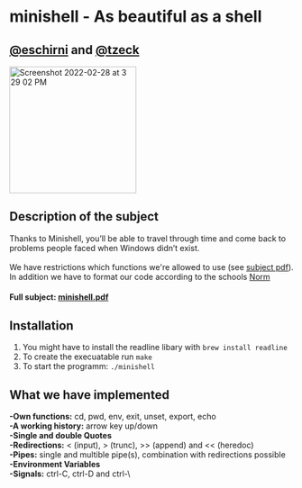 # minishell - As beautiful as a shell
## [@eschirni](https://github.com/eschirni) and [@tzeck](https://github.com/tzeck1)<br>
<img width="225" alt="Screenshot 2022-02-28 at 3 29 02 PM" src="https://user-images.githubusercontent.com/65648486/156000211-bfae73ac-9cb0-4d34-a87e-a539b32f5b10.png">

## Description of the subject
Thanks to Minishell, you’ll be able to travel through time and come back to problems
people faced when Windows didn’t exist. <br> <br>
We have restrictions which functions we're allowed to use (see [subject pdf](https://github.com/tzeck1/minishell/files/8154030/minishell.pdf)). In addition we have to format our code according to the schools [Norm](https://github.com/tzeck1/minishell/files/8154641/norm.pdf)
#### **Full subject:** [minishell.pdf](https://github.com/tzeck1/minishell/files/8154030/minishell.pdf) <br>

## Installation
1. You might have to install the readline libary with `brew install readline` <br>
2. To create the execuatable run `make` <br>
3. To start the programm: `./minishell`

## What we have implemented
**-Own functions:**
cd, pwd, env, exit, unset, export, echo <br>
**-A working history:**
arrow key up/down <br>
**-Single and double Quotes** <br>
**-Redirections:**
< (input), > (trunc), >> (append) and << (heredoc) <br>
**-Pipes:**
single and multible pipe(s), combination with redirections possible <br>
**-Environment Variables** <br> 
**-Signals:**
ctrl-C, ctrl-D and ctrl-\ <br>
